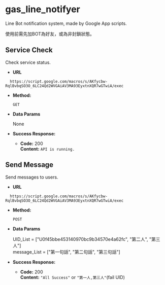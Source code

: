 # gas_line_notifyer
Line Bot notification system, made by Google App scripts.

使用前需先加BOT為好友，或為非封鎖狀態。

**Service Check**
----
  Check service status.

* **URL**
```
  https://script.google.com/macros/s/AKfycbw-RqlBvbqSO3O_6LC24Qd2WVGAiAV3MA93EyxtnXQR7wGTwiA/exec
```

* **Method:**

  `GET`

* **Data Params**

  None

* **Success Response:**

  * **Code:** 200 <br />
    **Content:** `API is running.`

<!-- * **Sample Call:**
```
``` -->


**Send Message**
----
  Send messages to users.

* **URL**
```
  https://script.google.com/macros/s/AKfycbw-RqlBvbqSO3O_6LC24Qd2WVGAiAV3MA93EyxtnXQR7wGTwiA/exec
```

* **Method:**

  `POST`

* **Data Params**

  UID_List = ["U0f45bbe453140970bc9b34570e4a62fc", "第二人", "第三人"]  
  message_List = ["第一句話", "第二句話", "第三句話"]

* **Success Response:**

  * **Code:** 200 <br />
    **Content:** `"All Success"` or `"第一人,第三人"`(fail UID)

<!-- * **Sample Call:**
```
``` -->